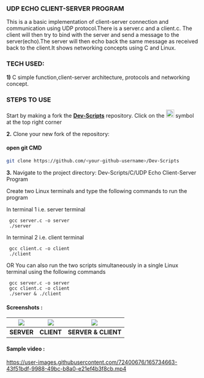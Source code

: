### UDP ECHO CLIENT-SERVER PROGRAM
This is a a basic implementation of client-server connection and communication using UDP protocol.There is a server.c and a client.c. The client will then try to bind with the server and send a message to the server(echo).The server will then echo back the same message as received back to the client.It shows networking concepts using C and Linux.

### TECH USED:
 **1)** C
    simple function,client-server architecture, protocols and networking concept.
    
### STEPS TO USE
Start by making a fork the [**Dev-Scripts**](https://github.com/abhijeet007rocks8/Dev-Scripts) repository. Click on the <a href="https://github.com/abhijeet007rocks8/Dev-Scripts/fork"><img src="https://i.imgur.com/G4z1kEe.png" height="21" width="21"></a> symbol at the top right corner

**2.** Clone your new fork of the repository:
#### open git CMD
```bash
git clone https://github.com/<your-github-username>/Dev-Scripts
```

**3.** Navigate to the project directory:
 Dev-Scripts/C/UDP Echo Client-Server Program
 
 Create two Linux terminals and type the following commands to run the program
 
 In terminal 1 i.e. server terminal
 ```
  gcc server.c -o server
  ./server
 ```
 
 In terminal 2 i.e. client terminal
 ```
  gcc client.c -o client
  ./client
 ```
 
 OR
 You can also run the two scripts simultaneously in a single Linux terminal using the following commands
 
 ```
  gcc server.c -o server
  gcc client.c -o client
  ./server & ./client
 ```
 #### Screenshots :
|![](https://user-images.githubusercontent.com/72400676/165731785-4d2045e4-d4e3-4eb7-a5e4-a7b3ed24d351.png)|![](https://user-images.githubusercontent.com/72400676/165731830-90221395-e1c3-4233-9e96-bee5d8d3027c.png)|![](https://user-images.githubusercontent.com/72400676/165734560-22f9c1a4-471c-4df2-bb7e-4a4efdd15ac0.png)
|:---:|:---:|:---:|
|**SERVER**|**CLIENT**|**SERVER & CLIENT**|

 #### Sample video :
 
https://user-images.githubusercontent.com/72400676/165734663-43f51bdf-9988-49bc-b8a0-e21ef4b3f8cb.mp4


